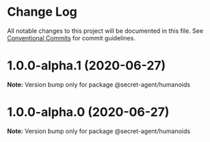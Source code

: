 # Change Log

All notable changes to this project will be documented in this file.
See [Conventional Commits](https://conventionalcommits.org) for commit guidelines.

# 1.0.0-alpha.1 (2020-06-27)

**Note:** Version bump only for package @secret-agent/humanoids





# 1.0.0-alpha.0 (2020-06-27)

**Note:** Version bump only for package @secret-agent/humanoids
